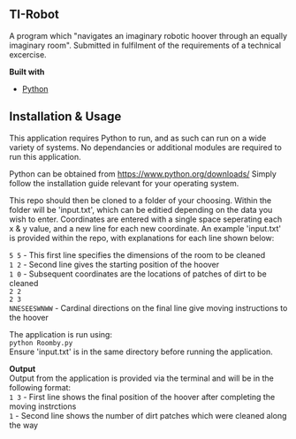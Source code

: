 ## TI-Robot
A program which "navigates an imaginary robotic hoover through an equally imaginary room". Submitted in fulfilment of the requirements of a technical excercise.

<b>Built with</b>
- [Python](https://www.python.org/)

## Installation & Usage
This application requires Python to run, and as such can run on a wide variety of systems. No dependancies or additional modules are required to run this application.

Python can be obtained from https://www.python.org/downloads/ Simply follow the installation guide relevant for your operating system.

This repo should then be cloned to a folder of your choosing. Within the folder will be 'input.txt', which can be editied depending on the data you wish to enter. Coordinates are entered with a single space seperating each x & y value, and a new line for each new coordinate. An example 'input.txt' is provided within the repo, with explanations for each line shown below:

`5 5` - This first line specifies the dimensions of the room to be cleaned  
`1 2` - Second line gives the starting position of the hoover  
`1 0` - Subsequent coordinates are the locations of patches of dirt to be cleaned  
`2 2`  
`2 3`  
`NNESEESWNWW` - Cardinal directions on the final line give moving instructions to the hoover  


The application is run using:  
`python Roomby.py`  
Ensure 'input.txt' is in the same directory before running the application.


<b>Output</b>  
Output from the application is provided via the terminal and will be in the following format:  
`1 3` - First line shows the final position of the hoover after completing the moving instrctions  
`1` - Second line shows the number of dirt patches which were cleaned along the way
